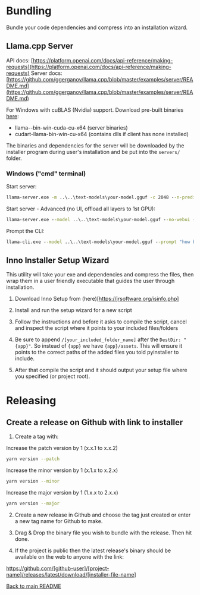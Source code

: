 # Bundling

Bundle your code dependencies and compress into an installation wizard.

## Llama.cpp Server

API docs: [https://platform.openai.com/docs/api-reference/making-requests](https://platform.openai.com/docs/api-reference/making-requests)
Server docs: [https://github.com/ggerganov/llama.cpp/blob/master/examples/server/README.md](https://github.com/ggerganov/llama.cpp/blob/master/examples/server/README.md)

For Windows with cuBLAS (Nvidia) support.
Download pre-built binaries [here](https://github.com/ggerganov/llama.cpp/releases):

- llama-<tag>-bin-win-cuda-cu<version>-x64 (server binaries)
- cudart-llama-bin-win-cu<version>-x64 (contains dlls if client has none installed)

The binaries and dependencies for the server will be downloaded by the installer program during user's installation and be put into the `servers/` folder.

### Windows ("cmd" terminal)

Start server:

```cmd
llama-server.exe -m ..\..\text-models\your-model.gguf -c 2048 --n-predict 30
```

Start server - Advanced (no UI, offload all layers to 1st GPU):

```cmd
llama-server.exe --model ..\..\text-models\your-model.gguf --no-webui --n-predict 30 --ctx-size 2048 --port 8090 --n-gpu-layers 100 --device CUDA0
```

Prompt the CLI:

```cmd
llama-cli.exe --model ..\..\text-models\your-model.gguf --prompt "how big is the french flag?" --ctx-size 2048 --temp 0.65 --seed 69 --n-predict 30 --n-gpu-layers 100 --device CUDA0
```

## Inno Installer Setup Wizard

This utility will take your exe and dependencies and compress the files, then wrap them in a user friendly executable that guides the user through installation.

1. Download Inno Setup from (here)[https://jrsoftware.org/isinfo.php]

2. Install and run the setup wizard for a new script

3. Follow the instructions and before it asks to compile the script, cancel and inspect the script where it points to your included files/folders

4. Be sure to append `/[your_included_folder_name]` after the `DestDir: "{app}"`. So instead of `{app}` we have `{app}/assets`. This will ensure it points to the correct paths of the added files you told pyinstaller to include.

5. After that compile the script and it should output your setup file where you specified (or project root).

# Releasing

## Create a release on Github with link to installer

1. Create a tag with:

Increase the patch version by 1 (x.x.1 to x.x.2)

```bash
yarn version --patch
```

Increase the minor version by 1 (x.1.x to x.2.x)

```bash
yarn version --minor
```

Increase the major version by 1 (1.x.x to 2.x.x)

```bash
yarn version --major
```

2. Create a new release in Github and choose the tag just created or enter a new tag name for Github to make.

3. Drag & Drop the binary file you wish to bundle with the release. Then hit done.

4. If the project is public then the latest release's binary should be available on the web to anyone with the link:

https://github.com/[github-user]/[project-name]/releases/latest/download/[installer-file-name]

[Back to main README](../README.md)

